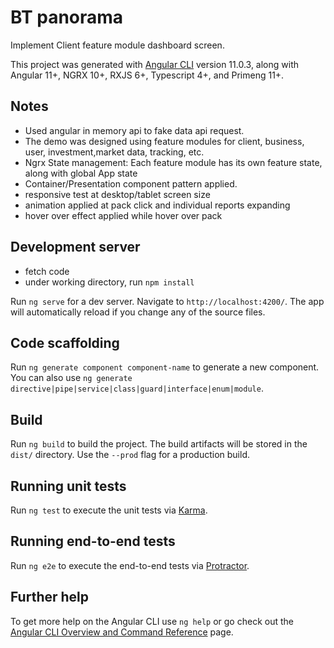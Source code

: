 # BT panorama
Implement Client feature module dashboard screen.

This project was generated with [Angular CLI](https://github.com/angular/angular-cli) version 11.0.3, along with Angular 11+, NGRX 10+, RXJS 6+, Typescript 4+, and Primeng 11+.

## Notes
* Used angular in memory api to fake data api request.
* The demo was designed using feature modules for client, business, user, investment,market data, tracking, etc.  
* Ngrx State management: Each feature module has its own feature state, along with global App state
* Container/Presentation component pattern applied.
* responsive test at desktop/tablet screen size
* animation applied at pack click and individual reports expanding
* hover over effect applied while hover over pack



## Development server
* fetch code 
* under working directory, run `npm install `

Run `ng serve` for a dev server. Navigate to `http://localhost:4200/`. The app will automatically reload if you change any of the source files.

## Code scaffolding

Run `ng generate component component-name` to generate a new component. You can also use `ng generate directive|pipe|service|class|guard|interface|enum|module`.

## Build

Run `ng build` to build the project. The build artifacts will be stored in the `dist/` directory. Use the `--prod` flag for a production build.

## Running unit tests

Run `ng test` to execute the unit tests via [Karma](https://karma-runner.github.io).

## Running end-to-end tests

Run `ng e2e` to execute the end-to-end tests via [Protractor](http://www.protractortest.org/).

## Further help

To get more help on the Angular CLI use `ng help` or go check out the [Angular CLI Overview and Command Reference](https://angular.io/cli) page.
